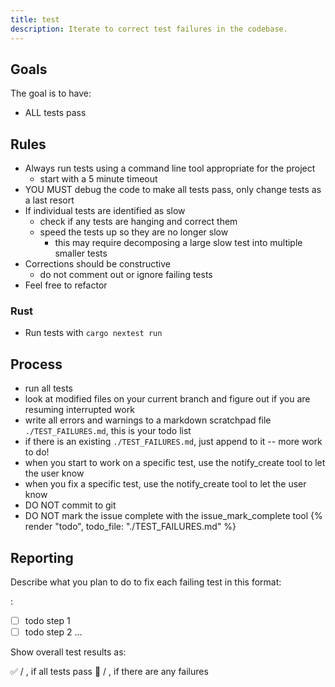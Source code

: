 ```yaml
---
title: test
description: Iterate to correct test failures in the codebase.
---
```


## Goals

The goal is to have:

- ALL tests pass

## Rules

- Always run tests using a command line tool appropriate for the project
  - start with a 5 minute timeout
- YOU MUST debug the code to make all tests pass, only change tests as a last resort
- If individual tests are identified as slow
  - check if any tests are hanging and correct them
  - speed the tests up so they are no longer slow
    - this may require decomposing a large slow test into multiple smaller tests
- Corrections should be constructive
  - do not comment out or ignore failing tests
- Feel free to refactor

### Rust

- Run tests with `cargo nextest run`

## Process

- run all tests
- look at modified files on your current branch and figure out if you are resuming interrupted work
- write all errors and warnings to a markdown scratchpad file `./TEST_FAILURES.md`, this is your todo list
- if there is an existing `./TEST_FAILURES.md`, just append to it -- more work to do!
- when you start to work on a specific test, use the notify_create tool to let the user know
- when you fix a specific test, use the notify_create tool to let the user know
- DO NOT commit to git
- DO NOT mark the issue complete with the issue_mark_complete tool
{% render "todo", todo_file: "./TEST_FAILURES.md" %}

## Reporting

Describe what you plan to do to fix each failing test in this format:

<failing test name>:
- [ ] todo step 1
- [ ] todo step 2
...

Show overall test results as:

✅ <number passed> / <total tests>, if all tests pass
🛑 <number passed> / <total tests>, if there are any failures